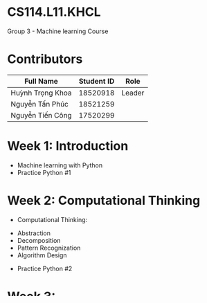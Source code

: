 # CS114.L11.KHCL
Group 3 - Machine learning Course

# Contributors
| Full Name | Student ID | Role |
|--------------|-------| ------ |
| Huỳnh Trọng Khoa | 18520918 | Leader |
| Nguyễn Tấn Phúc | 18521259 | |
| Nguyễn Tiến Công | 17520299 ||

# Week 1: Introduction
- Machine learning with Python
- Practice Python #1
# Week 2: Computational Thinking
- Computational Thinking:
* Abstraction
* Decomposition
* Pattern Recognization
* Algorithm Design
- Practice Python #2
# Week 3:
# Week 4:
# Week 5:
# Week 6:
# Week 7:
# Week 8:
# Week 9:
# Week 10:




